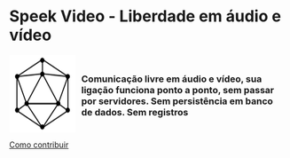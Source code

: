 # Speek Video - Liberdade em áudio e vídeo

<div style="display: flex">
  <img alt="Speek" src="design/logo-speek.svg">
  <div style="padding: 10px">
    <h3>
      Comunicação livre em áudio e vídeo, sua ligação funciona ponto a ponto, sem passar por servidores. Sem persistência em banco de dados. Sem registros
    </h3>
  </div>
</div>

[Como contribuir](CONTRIBUTING.md)

<!-- ## Development

`npm start`

### Staging

Server

`npm run gateway`

Client

`npm run webapp`

### SSL Certificate localhost

```sh
mkdir -p server/private

# Generates a new private key
npm run gen-key

# Generates a self-signed certificate
npm run gen-cert

# Generates a new subscription request
# to send to a certification authority
npm run gen-csr
```

---

Visit [Nx Cloud](https://nx.app/) to learn more. -->
